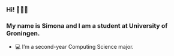 ### Hi! 🙋🏻‍♀️

### My name is Simona and I am a student at University of Groningen.
 - 💻 I’m a second-year Computing Science major.

<!--
**Saimo53472/Saimo53472** is a ✨ _special_ ✨ repository because its `README.md` (this file) appears on your GitHub profile.

Here are some ideas to get you started:

- 🔭 I’m currently working on ...
- 🌱 I’m currently learning ...
- 👯 I’m looking to collaborate on ...
- 🤔 I’m looking for help with ...
- 💬 Ask me about ...
- 📫 How to reach me: ...
- 😄 Pronouns: ...
- ⚡ Fun fact: ...
-->
